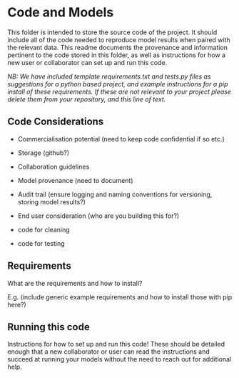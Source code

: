 # Code and Models

This folder is intended to store the source code of the project. It should include all of the code needed to reproduce model results when paired with the relevant data.
This readme documents the provenance and information pertinent to the code stored in this folder, as well as instructions for how a new user or collaborator can set up and run this code. 

*NB: We have included template requirements.txt and tests.py files as suggestions for a python based project, and example instructions for a pip install of these requirements.
If these are not relevant to your project please delete them from your repository, and this line of text.*

## Code Considerations


- Commercialisation potential (need to keep code confidential if so etc.)
- Storage (github?)
- Collaboration guidelines
- Model provenance (need to document)
- Audit trail (ensure logging and naming conventions for versioning, storing model results?)
- End user consideration (who are you building this for?)

- code for cleaning
- code for testing


## Requirements
What are the requirements and how to install?

E.g. 
(include generic example requirements and how to install those with pip here?)


## Running this code

Instructions for how to set up and run this code!
These should be detailed enough that a new collaborator or user can read the instructions and succeed at running your models without the need to reach out for additional help.

